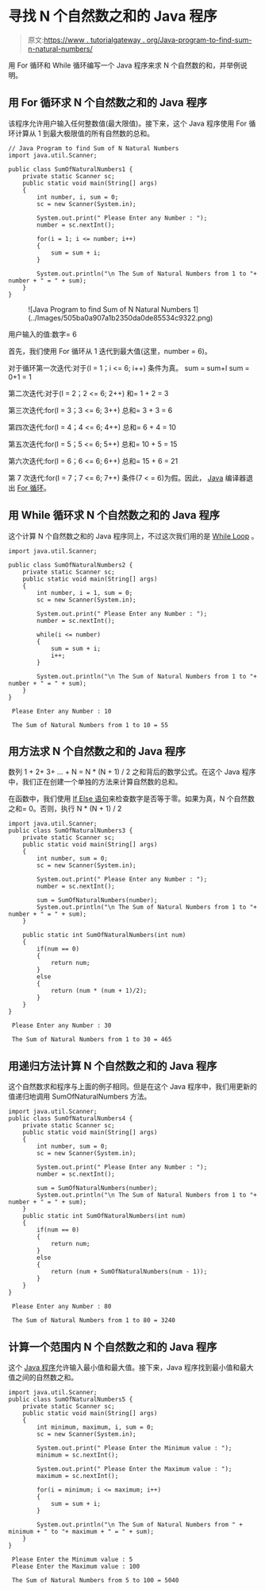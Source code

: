 # 寻找 N 个自然数之和的 Java 程序

> 原文:[https://www . tutorialgateway . org/Java-program-to-find-sum-n-natural-numbers/](https://www.tutorialgateway.org/java-program-to-find-sum-of-n-natural-numbers/)

用 For 循环和 While 循环编写一个 Java 程序来求 N 个自然数的和，并举例说明。

## 用 For 循环求 N 个自然数之和的 Java 程序

该程序允许用户输入任何整数值(最大限值)。接下来，这个 Java 程序使用 For 循环计算从 1 到最大极限值的所有自然数的总和。

```
// Java Program to find Sum of N Natural Numbers
import java.util.Scanner;

public class SumOfNaturalNumbers1 {
	private static Scanner sc;
	public static void main(String[] args) 
	{
		int number, i, sum = 0;
		sc = new Scanner(System.in);

		System.out.print(" Please Enter any Number : ");
		number = sc.nextInt();	

		for(i = 1; i <= number; i++)
		{
			sum = sum + i; 
		}	

		System.out.println("\n The Sum of Natural Numbers from 1 to "+ number + " = " + sum);
	}
}
```

<figure class="wp-block-image">![Java Program to find Sum of N Natural Numbers 1](../Images/505ba0a907a1b2350da0de85534c9322.png)</figure>

用户输入的值:数字= 6

首先，我们使用 For 循环从 1 迭代到最大值(这里，number = 6)。

对于循环第一次迭代:对于(I = 1；i <= 6; i++)
条件为真。
sum = sum+I
sum = 0+1 = 1

第二次迭代:对于(I = 2；2 <= 6; 2++)
和= 1 + 2 = 3

第三次迭代:for(I = 3；3 <= 6; 3++)
总和= 3 + 3 = 6

第四次迭代:for(I = 4；4 <= 6; 4++)
总和= 6 + 4 = 10

第五次迭代:for(I = 5；5 <= 6; 5++)
总和= 10 + 5 = 15

第六次迭代:for(I = 6；6 <= 6; 6++)
总和= 15 + 6 = 21

第 7 次迭代:for(I = 7；7 <= 6; 7++)
条件(7 < = 6)为假。因此， [Java](https://www.tutorialgateway.org/java-tutorial/) 编译器退出 [For 循环](https://www.tutorialgateway.org/java-for-loop/)。

## 用 While 循环求 N 个自然数之和的 Java 程序

这个计算 N 个自然数之和的 Java 程序同上，不过这次我们用的是 [While Loop](https://www.tutorialgateway.org/java-while-loop/) 。

```
import java.util.Scanner;

public class SumOfNaturalNumbers2 {
	private static Scanner sc;
	public static void main(String[] args) 
	{
		int number, i = 1, sum = 0;
		sc = new Scanner(System.in);

		System.out.print(" Please Enter any Number : ");
		number = sc.nextInt();	

		while(i <= number)
		{
			sum = sum + i; 
			i++;
		}	

		System.out.println("\n The Sum of Natural Numbers from 1 to "+ number + " = " + sum);
	}
}
```

```
 Please Enter any Number : 10

 The Sum of Natural Numbers from 1 to 10 = 55
```

## 用方法求 N 个自然数之和的 Java 程序

数列 1 + 2+ 3+ … + N = N * (N + 1) / 2 之和背后的数学公式。在这个 Java 程序中，我们正在创建一个单独的方法来计算自然数的总和。

在函数中，我们使用 [If Else 语句](https://www.tutorialgateway.org/java-if-else-statement/)来检查数字是否等于零。如果为真，N 个自然数之和= 0。否则，执行 N * (N + 1) / 2

```
import java.util.Scanner;
public class SumOfNaturalNumbers3 {
	private static Scanner sc;
	public static void main(String[] args) 
	{
		int number, sum = 0;
		sc = new Scanner(System.in);

		System.out.print(" Please Enter any Number : ");
		number = sc.nextInt();	

		sum = SumOfNaturalNumbers(number);
		System.out.println("\n The Sum of Natural Numbers from 1 to "+ number + " = " + sum);
	}

	public static int SumOfNaturalNumbers(int num)
	{		
		if(num == 0)
		{
			return num;
		}
		else
		{
			return (num * (num + 1)/2);
		}
	}
}
```

```
 Please Enter any Number : 30

 The Sum of Natural Numbers from 1 to 30 = 465
```

## 用递归方法计算 N 个自然数之和的 Java 程序

这个自然数求和程序与上面的例子相同。但是在这个 Java 程序中，我们用更新的值递归地调用 SumOfNaturalNumbers 方法。

```
import java.util.Scanner;
public class SumOfNaturalNumbers4 {
	private static Scanner sc;
	public static void main(String[] args) 
	{
		int number, sum = 0;
		sc = new Scanner(System.in);

		System.out.print(" Please Enter any Number : ");
		number = sc.nextInt();	

		sum = SumOfNaturalNumbers(number);
		System.out.println("\n The Sum of Natural Numbers from 1 to "+ number + " = " + sum);
	}
	public static int SumOfNaturalNumbers(int num)
	{		
		if(num == 0)
		{
			return num;
		}
		else
		{
			return (num + SumOfNaturalNumbers(num - 1));
		}
	}
}
```

```
 Please Enter any Number : 80

 The Sum of Natural Numbers from 1 to 80 = 3240
```

## 计算一个范围内 N 个自然数之和的 Java 程序

这个 [Java 程序](https://www.tutorialgateway.org/learn-java-programs/)允许输入最小值和最大值。接下来，Java 程序找到最小值和最大值之间的自然数之和。

```
import java.util.Scanner;
public class SumOfNaturalNumbers5 {
	private static Scanner sc;
	public static void main(String[] args) 
	{
		int minimum, maximum, i, sum = 0;
		sc = new Scanner(System.in);

		System.out.print(" Please Enter the Minimum value : ");
		minimum = sc.nextInt();			

		System.out.print(" Please Enter the Maximum value : ");
		maximum = sc.nextInt();	

		for(i = minimum; i <= maximum; i++)
		{
			sum = sum + i; 
		}	

		System.out.println("\n The Sum of Natural Numbers from " + minimum + " to "+ maximum + " = " + sum);
	}
}
```

```
 Please Enter the Minimum value : 5
 Please Enter the Maximum value : 100

 The Sum of Natural Numbers from 5 to 100 = 5040
```